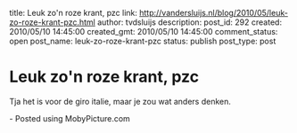 title: Leuk zo'n roze krant, pzc
link: http://vandersluijs.nl/blog/2010/05/leuk-zo-roze-krant-pzc.html
author: tvdsluijs
description: 
post_id: 292
created: 2010/05/10 14:45:00
created_gmt: 2010/05/10 14:45:00
comment_status: open
post_name: leuk-zo-roze-krant-pzc
status: publish
post_type: post

# Leuk zo'n roze krant, pzc

Tja het is voor de giro italie, maar je zou wat anders denken.  
  
\- Posted using MobyPicture.com